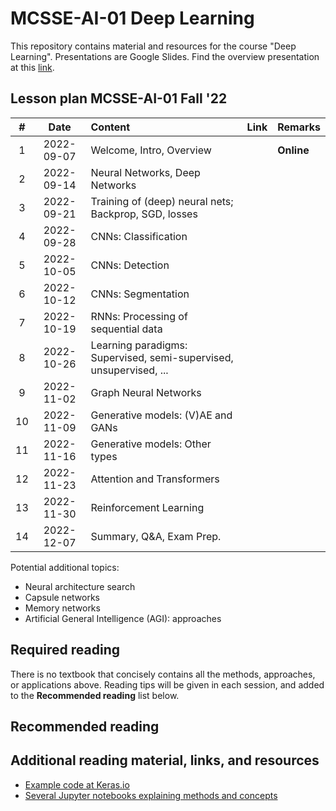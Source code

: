 # MCSSE-AI-01 Deep Learning

This repository contains material and resources for the course "Deep Learning". Presentations are Google Slides. Find the overview presentation at this [link](https://docs.google.com/presentation/d/13x8WuYhWd5O--dNKJVFPcmrTewG3Hk8mqLX6bHUrqQc/edit?usp=sharing).

## Lesson plan MCSSE-AI-01 Fall '22

| # | Date | Content | Link | Remarks |
| :---: | :---: | :--- | :--- | :--- |
| 1 | 2022-09-07 | Welcome, Intro, Overview | | **Online** |
| 2 | 2022-09-14 | Neural Networks, Deep Networks | | |
| 3 | 2022-09-21 | Training of (deep) neural nets; Backprop, SGD, losses | | |
| 4 | 2022-09-28 | CNNs: Classification | | |
| 5 | 2022-10-05 | CNNs: Detection | | |
| 6 | 2022-10-12 | CNNs: Segmentation | | |
| 7 | 2022-10-19 | RNNs: Processing of sequential data | | |
| 8 | 2022-10-26 | Learning paradigms: Supervised, semi-supervised, unsupervised, ... | | |
| 9 | 2022-11-02 | Graph Neural Networks | | |
| 10 | 2022-11-09 | Generative models: (V)AE and GANs | | |
| 11 | 2022-11-16 | Generative models: Other types | | |
| 12 | 2022-11-23 | Attention and Transformers | | |
| 13 | 2022-11-30 | Reinforcement Learning | | |
| 14 | 2022-12-07 | Summary, Q&A, Exam Prep. | | |

Potential additional topics:
- Neural architecture search
- Capsule networks
- Memory networks
- Artificial General Intelligence (AGI): approaches

## Required reading

There is no textbook that concisely contains all the methods, approaches, or applications above. Reading tips will be given in each session, and added to the **Recommended reading** list below.

## Recommended reading

## Additional reading material, links, and resources
- [Example code at Keras.io](https://keras.io/examples/)
- [Several Jupyter notebooks explaining methods and concepts](https://uvadlc-notebooks.readthedocs.io/en/latest/index.html)